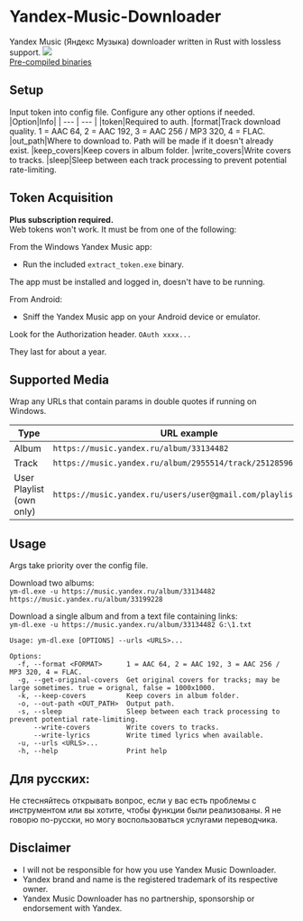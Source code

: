 # Yandex-Music-Downloader
Yandex Music (Яндекс Музыка) downloader written in Rust with lossless support.
![](https://i.imgur.com/mQrzTfQ.png)    
[Pre-compiled binaries](https://github.com/Sorrow446/Yandex-Music-Downloader/releases)

## Setup
Input token into config file.
Configure any other options if needed.
|Option|Info|
| --- | --- |
|token|Required to auth.
|format|Track download quality. 1 = AAC 64, 2 = AAC 192, 3 = AAC 256 / MP3 320, 4 = FLAC.
|out_path|Where to download to. Path will be made if it doesn't already exist.
|keep_covers|Keep covers in album folder.
|write_covers|Write covers to tracks.
|sleep|Sleep between each track processing to prevent potential rate-limiting.

## Token Acquisition
**Plus subscription required.**    
Web tokens won't work. It must be from one of the following:

From the Windows Yandex Music app:    
- Run the included `extract_token.exe` binary.

The app must be installed and logged in, doesn't have to be running.

From Android:    
- Sniff the Yandex Music app on your Android device or emulator.

Look for the Authorization header. `OAuth xxxx...`

They last for about a year.

## Supported Media
Wrap any URLs that contain params in double quotes if running on Windows.

|Type|URL example|
| --- | --- |
|Album|`https://music.yandex.ru/album/33134482`
|Track|`https://music.yandex.ru/album/2955514/track/25128596`
|User Playlist (own only)|`https://music.yandex.ru/users/user@gmail.com/playlists/1000`

## Usage
Args take priority over the config file.

Download two albums:   
`ym-dl.exe -u https://music.yandex.ru/album/33134482 https://music.yandex.ru/album/33199228`

Download a single album and from a text file containing links:   
`ym-dl.exe -u https://music.yandex.ru/album/33134482 G:\1.txt`

```
Usage: ym-dl.exe [OPTIONS] --urls <URLS>...

Options:
  -f, --format <FORMAT>      1 = AAC 64, 2 = AAC 192, 3 = AAC 256 / MP3 320, 4 = FLAC.
  -g, --get-original-covers  Get original covers for tracks; may be large sometimes. true = orignal, false = 1000x1000.
  -k, --keep-covers          Keep covers in album folder.
  -o, --out-path <OUT_PATH>  Output path.
  -s, --sleep                Sleep between each track processing to prevent potential rate-limiting.
      --write-covers         Write covers to tracks.
      --write-lyrics         Write timed lyrics when available.
  -u, --urls <URLS>...
  -h, --help                 Print help
```

## Для русских:
Не стесняйтесь открывать вопрос, если у вас есть проблемы с инструментом или вы хотите, чтобы функции были реализованы. Я не говорю по-русски, но могу воспользоваться услугами переводчика.

## Disclaimer
- I will not be responsible for how you use Yandex Music Downloader.    
- Yandex brand and name is the registered trademark of its respective owner.    
- Yandex Music Downloader has no partnership, sponsorship or endorsement with Yandex.
